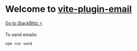 # Welcome to [vite-plugin-email](https://github.com/yjl9903/vite-plugin-email)

[Go to StackBlitz ⚡️](https://stackblitz.com/github/yjl9903/vite-plugin-email/tree/template).

To send emails:

```bash
npm run send
```
